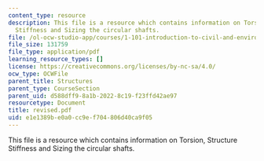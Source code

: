 ```yaml
---
content_type: resource
description: This file is a resource which contains information on Torsion, Structure
  Stiffness and Sizing the circular shafts.
file: /ol-ocw-studio-app/courses/1-101-introduction-to-civil-and-environmental-engineering-design-i-fall-2006/e1e1389be0a0cc9ef704806d40ca9f05_revised.pdf
file_size: 131759
file_type: application/pdf
learning_resource_types: []
license: https://creativecommons.org/licenses/by-nc-sa/4.0/
ocw_type: OCWFile
parent_title: Structures
parent_type: CourseSection
parent_uid: d588dff9-8a1b-2022-8c19-f23ffd42ae97
resourcetype: Document
title: revised.pdf
uid: e1e1389b-e0a0-cc9e-f704-806d40ca9f05
---
```

This file is a resource which contains information on Torsion, Structure Stiffness and Sizing the circular shafts.